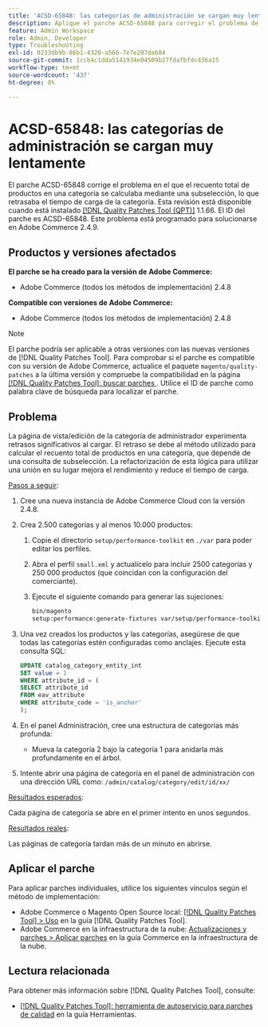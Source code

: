 ```yaml
---
title: 'ACSD-65848: las categorías de administración se cargan muy lentamente'
description: Aplique el parche ACSD-65848 para corregir el problema de Adobe Commerce en el que el recuento total de productos en una categoría se calculó mediante una subselección, lo que retrasó el tiempo de carga de la categoría.
feature: Admin Workspace
role: Admin, Developer
type: Troubleshooting
exl-id: 0233db9b-86b1-4320-a566-7e7e207dab84
source-git-commit: 1ccb4c1dda5141934e04509b27fdafbfdc436a15
workflow-type: tm+mt
source-wordcount: '437'
ht-degree: 0%

---
```


# ACSD-65848: las categorías de administración se cargan muy lentamente

El parche ACSD-65848 corrige el problema en el que el recuento total de productos en una categoría se calculaba mediante una subselección, lo que retrasaba el tiempo de carga de la categoría. Esta revisión está disponible cuando está instalado [[!DNL Quality Patches Tool (QPT)]](/help/tools/quality-patches-tool/quality-patches-tool-to-self-serve-quality-patches.md) 1.1.66. El ID del parche es ACSD-65848. Este problema está programado para solucionarse en Adobe Commerce 2.4.9.

## Productos y versiones afectados

**El parche se ha creado para la versión de Adobe Commerce:**

* Adobe Commerce (todos los métodos de implementación) 2.4.8

**Compatible con versiones de Adobe Commerce:**

* Adobe Commerce (todos los métodos de implementación) 2.4.8

>[!NOTE]
>
>El parche podría ser aplicable a otras versiones con las nuevas versiones de [!DNL Quality Patches Tool]. Para comprobar si el parche es compatible con su versión de Adobe Commerce, actualice el paquete `magento/quality-patches` a la última versión y compruebe la compatibilidad en la página [[!DNL Quality Patches Tool]: buscar parches ](https://experienceleague.adobe.com/tools/commerce-quality-patches/index.html?lang=es). Utilice el ID de parche como palabra clave de búsqueda para localizar el parche.

## Problema

La página de vista/edición de la categoría de administrador experimenta retrasos significativos al cargar. El retraso se debe al método utilizado para calcular el recuento total de productos en una categoría, que depende de una consulta de subselección. La refactorización de esta lógica para utilizar una unión en su lugar mejora el rendimiento y reduce el tiempo de carga.

<u>Pasos a seguir</u>:

1. Cree una nueva instancia de Adobe Commerce Cloud con la versión 2.4.8.
1. Crea 2.500 categorías y al menos 10.000 productos:
   1. Copie el directorio `setup/performance-toolkit` en `./var` para poder editar los perfiles.
   1. Abra el perfil `small.xml` y actualícelo para incluir 2500 categorías y 250 000 productos (que coincidan con la configuración del comerciante).
   1. Ejecute el siguiente comando para generar las sujeciones:

      ```bash
      bin/magento 
      setup:performance:generate-fixtures var/setup/performance-toolkit/profiles/ce/small.xml
      ```

1. Una vez creados los productos y las categorías, asegúrese de que todas las categorías estén configuradas como anclajes. Ejecute esta consulta SQL:

   ```sql
   UPDATE catalog_category_entity_int 
   SET value = 1 
   WHERE attribute_id = (
   SELECT attribute_id 
   FROM eav_attribute 
   WHERE attribute_code = 'is_anchor'
   );
   ```

1. En el panel Administración, cree una estructura de categorías más profunda:
   * Mueva la categoría 2 bajo la categoría 1 para anidarla más profundamente en el árbol.
1. Intente abrir una página de categoría en el panel de administración con una dirección URL como:
   ```/admin/catalog/category/edit/id/xx/```

<u>Resultados esperados</u>:

Cada página de categoría se abre en el primer intento en unos segundos.

<u>Resultados reales</u>:

Las páginas de categoría tardan más de un minuto en abrirse.

## Aplicar el parche

Para aplicar parches individuales, utilice los siguientes vínculos según el método de implementación:

* Adobe Commerce o Magento Open Source local: [[!DNL Quality Patches Tool] > Uso](/help/tools/quality-patches-tool/usage.md) en la guía [!DNL Quality Patches Tool].
* Adobe Commerce en la infraestructura de la nube: [Actualizaciones y parches > Aplicar parches](https://experienceleague.adobe.com/docs/commerce-cloud-service/user-guide/develop/upgrade/apply-patches.html?lang=es) en la guía Commerce en la infraestructura de la nube.

## Lectura relacionada

Para obtener más información sobre [!DNL Quality Patches Tool], consulte:

* [[!DNL Quality Patches Tool]: herramienta de autoservicio para parches de calidad](/help/tools/quality-patches-tool/quality-patches-tool-to-self-serve-quality-patches.md) en la guía Herramientas.
